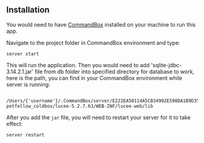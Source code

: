 
## Installation

You would need to have  [CommandBox](http://www.ortussolutions.com/products/commandbox) installed on your machine to run this app.  

Navigate to the project folder in CommandBox environment and type:

```
server start
```

This will run the application. Then you would need to add 'sqlite-jdbc-3.14.2.1.jar' file from db folder into specified directory for database to work, here is the path, you can find in your CommandBox environment while server is running:
```
 /Users/{'username'}/.CommandBox/server/E222EA50114A5CB34992E598DA1B9D35-petfellow_coldbox/lucee-5.2.7.63/WEB-INF/lucee-web/lib
```
After you add the `jar` file, you will need to restart your server for it to take effect:
```
server restart
```
